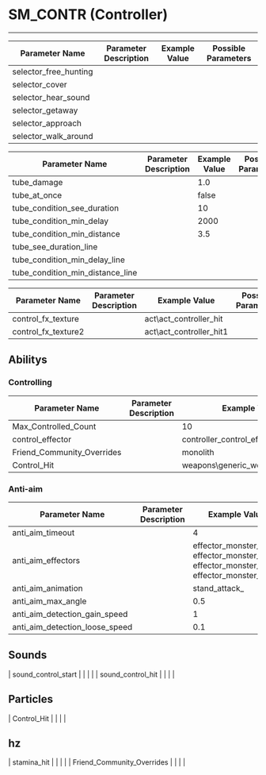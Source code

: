 # SM_CONTR (Controller)

___

| Parameter Name | Parameter Description | Example Value | Possible Parameters |
|---|---|---|---|
| selector_free_hunting |  |  |  |
| selector_cover |  |  |  |
| selector_hear_sound |  |  |  |
| selector_getaway |  |  |  |
| selector_approach |  |  |  |
| selector_walk_around |  |  |  |

| Parameter Name | Parameter Description | Example Value | Possible Parameters |
|---|---|---|---|
| tube_damage |  | 1.0 |  |
| tube_at_once |  | false |  |
| tube_condition_see_duration |  | 10 |  |
| tube_condition_min_delay |  | 2000 |  |
| tube_condition_min_distance |  | 3.5 |  |
| tube_see_duration_line |  |  |  |
| tube_condition_min_delay_line |  |  |  |
| tube_condition_min_distance_line |  |  |  |

| Parameter Name | Parameter Description | Example Value | Possible Parameters |
|---|---|---|---|
| control_fx_texture |  | act\act_controller_hit |  |
| control_fx_texture2 |  | act\act_controller_hit1 |  |

## Abilitys

### Controlling

| Parameter Name | Parameter Description | Example Value | Possible Parameters |
|---|---|---|---|
| Max_Controlled_Count |  | 10 |  |
| control_effector |  | controller_control_effector |  |
| Friend_Community_Overrides |  | monolith |  |
| Control_Hit |  | weapons\generic_weapon_controller |  |

### Anti-aim

| Parameter Name | Parameter Description | Example Value | Possible Parameters |
|---|---|---|---|
| anti_aim_timeout |  | 4 | sec |
| anti_aim_effectors |  | effector_monster_hit_1, effector_monster_hit_2, effector_monster_hit_3, effector_monster_hit_4 |  |
| anti_aim_animation |  | stand_attack_ |  |
| anti_aim_max_angle |  | 0.5 |  |
| anti_aim_detection_gain_speed |  | 1 |  |
| anti_aim_detection_loose_speed |  | 0.1 |  |

## Sounds

| sound_control_start |  |  |  |
| sound_control_hit |  |  |  |

## Particles

| Control_Hit |  |  |  |

## hz

| stamina_hit |  |  |  |
| Friend_Community_Overrides |  |  |  |